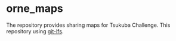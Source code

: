 # orne_maps

The repository provides sharing maps for Tsukuba Challenge.
This repository using [git-lfs](https://git-lfs.github.com/).
